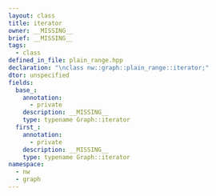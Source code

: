 ```yaml
---
layout: class
title: iterator
owner: __MISSING__
brief: __MISSING__
tags:
  - class
defined_in_file: plain_range.hpp
declaration: "\nclass nw::graph::plain_range::iterator;"
dtor: unspecified
fields:
  base_:
    annotation:
      - private
    description: __MISSING__
    type: typename Graph::iterator
  first_:
    annotation:
      - private
    description: __MISSING__
    type: typename Graph::iterator
namespace:
  - nw
  - graph
---
```


